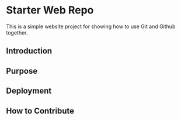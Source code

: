 # Starter Web Repo

This is a simple website project for showing how to use Git and Github together.

## Introduction

## Purpose

## Deployment

## How to Contribute


